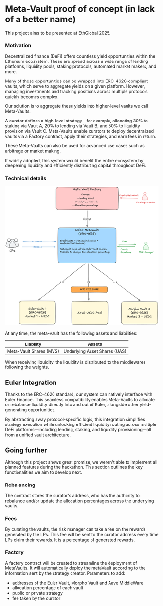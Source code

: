 # Meta-Vault proof of concept (in lack of a better name)

This project aims to be presented at EthGlobal 2025.

### Motivation
Decentralized finance (DeFi) offers countless yield opportunities within the Ethereum ecosystem. These are spread across a wide range of lending platforms, liquidity pools, staking protocols, automated market makers, and more.

Many of these opportunities can be wrapped into ERC-4626-compliant vaults, which serve to aggregate yields on a given platform. However, managing investments and tracking positions across multiple protocols quickly becomes complex.

Our solution is to aggregate these yields into higher-level vaults we call Meta-Vaults.

A curator defines a high-level strategy—for example, allocating 30% to staking via Vault A, 20% to lending via Vault B, and 50% to liquidity provision via Vault C. Meta-Vaults enable curators to deploy decentralized vaults via a Factory contract, apply their strategies, and earn fees in return.

These Meta-Vaults can also be used for advanced use cases such as arbitrage or market making.

If widely adopted, this system would benefit the entire ecosystem by deepening liquidity and efficiently distributing capital throughout DeFi.


### Technical details

![Use case](docs/image.png)

At any time, the meta-vault has the following assets and liabilities:

| Liability               | Assets                        |
| ----------------------- | ----------------------------- |
| Meta-Vault Shares (MVS) | Underlying Asset Shares (UAS) |

When receiving liquidity, the liquidity is distributed to the middlewares following the weights. 


## Euler Integration

Thanks to the ERC-4626 standard, our system can natively interface with Euler Finance. This seamless compatibility enables Meta-Vaults to allocate or rebalance liquidity directly into and out of Euler, alongside other yield-generating opportunities.

By abstracting away protocol-specific logic, this integration simplifies strategy execution while unlocking efficient liquidity routing across multiple DeFi platforms—including lending, staking, and liquidity provisioning—all from a unified vault architecture.



## Going further

Although this project shows great promise, we weren't able to implement all planned features during the hackathon.
This section outlines the key functionalities we aim to develop next.


### Rebalancing

The contract stores the curator's address, who has the authority to rebalance and/or update the allocation percentages across the underlying vaults.



### Fees

By curating the vaults, the risk manager can take a fee on the rewards generated by the LPs.
This fee will be sent to the curator address every time LPs claim their rewards. It is a percentage of generated rewards.

### Factory

A factory contract will be created to streamline the deployment of MetaVaults.
It will automatically deploy the metaVault according to the information sent by the strategy creator.
Parameters to add:

- addresses of the Euler Vault, Morpho Vault and Aave MiddleWare
- allocation percentage of each vault
- public or private strategy
- fee taken by the curator
